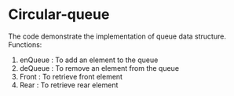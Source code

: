 # Circular-queue

 The code demonstrate the implementation of queue data structure.
 Functions:
 1. enQueue : To add an element to the queue
 2. deQueue : To remove an element from the queue
 3. Front : To retrieve front element 
 4. Rear : To retrieve rear element

